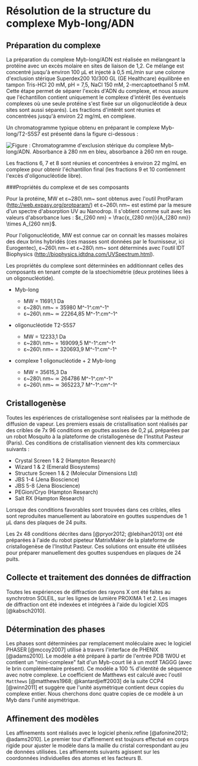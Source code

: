 # Résolution de la structure du complexe Myb-long/ADN

## Préparation du complexe

La préparation du complexe Myb-long/ADN est réalisée en mélangeant la protéine
avec un excès molaire en sites de liaison de 1,2. Ce mélange est concentré
jusqu'à environ 100 μL et injecté à 0,5 mL/min sur une colonne d'exclusion
stérique Superdex200 10/300 GL (GE Healthcare) équilibrée en tampon Tris-HCl 20
mM, pH = 7,5, NaCl 150 mM, 2-mercaptoethanol 5 mM. Cette étape permet de séparer
l'excès d'ADN du complexe, et nous assure que l'échantillon contient uniquement
le complexe d'intérêt (les éventuels complexes où une seule protéine s'est fixée
sur un oligonucléotide à deux sites sont aussi séparés). Les fractions d'intérêt
sont réunies et concentrées jusqu'à environ 22 mg/mL en complexe.

Un chromatogramme typique obtenu en préparant le complexe Myb-long/T2-S5S7 est
présenté dans la figure ci-dessous :

![Figure : Chromatogramme d'exclusion stérique du complexe Myb-long/ADN. Absorbance à 280 nm en bleu, absorbance à 260 nm en rouge.](mat-meth/figures/myb-long_adn-sup200.png)

Les fractions 6, 7 et 8 sont réunies et concentrées à environ 22 mg/mL en
complexe pour obtenir l'échantillon final (les fractions 9 et 10 contiennent
l'excès d'oligonucléotide libre).


###Propriétés du complexe et de ses composants

Pour la protéine, MW et ε~280\ nm~ sont obtenus avec l'outil ProtParam
(<http://web.expasy.org/protparam/>) et ε~260\ nm~ est estimé par la mesure d'un
spectre d'absorption UV au Nanodrop. Il s'obtient comme suit avec les valeurs
d'absorbance lues :
$ε_{260 nm} = \frac{ε_{280 nm}}{A_{280 nm}} \times A_{260 nm}$.

Pour l'oligonucléotide, MW est connue car on connait les masses molaires des
deux brins hybridés (ces masses sont données par le fournisseur, ici
Eurogentec), ε~260\ nm~ et ε~280\ nm~ sont déterminés avec l'outil IDT
Biophysics (<http://biophysics.idtdna.com/UVSpectrum.html>).

Les propriétés du complexe sont déterminées en additionnant celles des
composants en tenant compte de la stoechiométrie (deux protéines liées à un
oligonucléotide).

- Myb-long
    + MW = 11691,1 Da
    + ε~280\ nm~ = 35980 M^-1^.cm^-1^
    + ε~260\ nm~ ≃ 22264,85 M^-1^.cm^-1^

- oligonucléotide T2-S5S7
    + MW = 12233,1 Da
    + ε~280\ nm~ = 169099,5  M^-1^.cm^-1^
    + ε~260\ nm~ = 320693,9 M^-1^.cm^-1^

- complexe 1 oligonucléotide + 2 Myb-long
    + MW = 35615,3 Da
    + ε~280\ nm~ ≃ 264786  M^-1^.cm^-1^
    + ε~260\ nm~ ≃ 365223,7 M^-1^.cm^-1^


## Cristallogenèse

Toutes les expériences de cristallogenèse sont réalisées par la méthode de
diffusion de vapeur. Les premiers essais de cristallisation sont réalisés par
des cribles de 7x 96 conditions en gouttes assises de 0,2 μL préparées par un
robot Mosquito à la plateforme de cristallogenèse de l'Institut Pasteur (Paris).
Ces conditions de cristallisation viennent des kits commerciaux suivants :

- Crystal Screen 1 & 2 (Hampton Research)
- Wizard 1 & 2 (Emerald Biosystems)
- Structure Screen 1 & 2 (Molecular Dimensions Ltd)
- JBS 1-4 (Jena Bioscience)
- JBS 5-8 (Jena Bioscience)
- PEGion/Cryo (Hampton Research)
- Salt RX (Hampton Research)

Lorsque des conditions favorables sont trouvées dans ces cribles, elles sont
reproduites manuellement au laboratoire en gouttes suspendues de 1 μL dans des
plaques de 24 puits.

Les 2x 48 conditions décrites dans [@pryor2012; @lebihan2013] ont été préparées
à l'aide du robot pipeteur MatrixMaker de la plateforme de cristallogenèse de
l'Institut Pasteur. Ces solutions ont ensuite été utilisées pour préparer
manuellement des gouttes suspendues en plaques de 24 puits.


## Collecte et traitement des données de diffraction

Toutes les expériences de diffraction des rayons X ont été faites au synchrotron
SOLEIL, sur les lignes de lumière PROXIMA 1 et 2. Les images de diffraction ont
été indexées et intégrées à l'aide du logiciel XDS [@kabsch2010].


## Détermination des phases

Les phases sont déterminées par remplacement moléculaire avec le logiciel PHASER
[@mccoy2007] utilisé à travers l'interface de PHENIX [@adams2010]. Le modèle
a été préparé à partir de l'entrée PDB 1W0U et contient un "mini-complexe" fait
d'un Myb-court lié à un motif TAGGG (avec le brin complémentaire présent).
Ce modèle a 100 % d'identité de séquence avec notre complexe. Le coefficient de
Matthews est calculé avec l'outil `Matthews` [@matthews1968; @kantardjieff2003]
de la suite CCP4 [@winn2011] et suggère que l'unité asymétrique contient deux
copies du complexe entier. Nous cherchons donc quatre copies de ce modèle à un
Myb dans l'unité asymétrique.


## Affinement des modèles

Les affinements sont réalisés avec le logiciel phenix.refine
[@afonine2012; @adams2010]. Le premier tour d'affinement est toujours effectué
en corps rigide pour ajuster le modèle dans la maille du cristal correspondant
au jeu de données utilisées. Les affinements suivants agissent sur les
coordonnées individuelles des atomes et les facteurs B.

